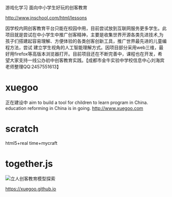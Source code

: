 
游戏化学习 面向中小学生好玩的创客教育

http://www.jnschool.com/html/lessons

因学校内网创客教育平台只能在校园中用，目前尝试放到互联网服务更多学生。此项目就是尝试在中小学生中推广创客精神，主要是收集世界开源各类先进技术,为孩子们搭建起容易理解、方便体验的各类创客创新工具，推广世界最先进的儿童编程方法，尝试 建立学生视角的人工智能理解方式。因项目部分采用web三维，最好用firefox等高版本浏览器打开。目前项目还在不断完善中，课程也在开发，希望大家支持一线公办初中创客教育实践。【成都市金牛实验中学校信息中心刘海宾老师整理QQ:2457551613】

# xuegoo
正在建设中
aim to build a tool for children to learn program in China.
education reforming in China is in going.
http://www.xuegoo.com 
# scratch 
html5+real time+mycraft
# together.js
![立人创客教育模型探索](model.png"立人创客教育模型探索")


https://xuegoo.github.io
